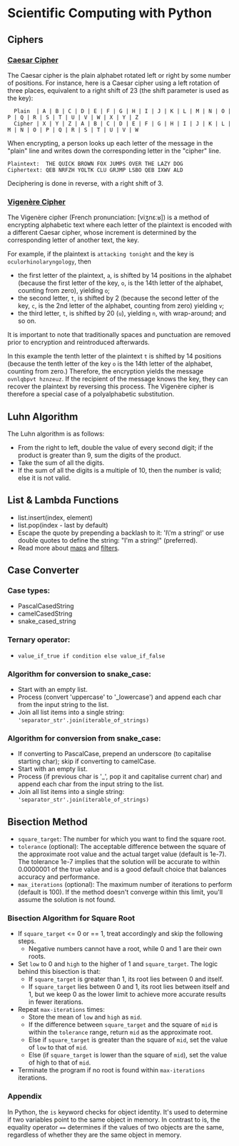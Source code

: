 # Scientific Computing with Python

## Ciphers
### [Caesar Cipher](https://en.wikipedia.org/wiki/Caesar_cipher)
The Caesar cipher is the plain alphabet rotated left or right by some number of positions. For instance, here is a Caesar cipher using a left rotation of three places, equivalent to a right shift of 23 (the shift parameter is used as the key):

```
  Plain  | A | B | C | D | E | F | G | H | I | J | K | L | M | N | O | P | Q | R | S | T | U | V | W | X | Y | Z
  Cipher | X | Y | Z | A | B | C | D | E | F | G | H | I | J | K | L | M | N | O | P | Q | R | S | T | U | V | W
```

When encrypting, a person looks up each letter of the message in the "plain" line and writes down the corresponding letter in the "cipher" line.
 ```
 Plaintext:  THE QUICK BROWN FOX JUMPS OVER THE LAZY DOG
 Ciphertext: QEB NRFZH YOLTK CLU GRJMP LSBO QEB IXWV ALD
```
Deciphering is done in reverse, with a right shift of 3.

### [Vigenère Cipher](https://en.wikipedia.org/wiki/Vigen%C3%A8re_cipher)
The Vigenère cipher (French pronunciation: [viʒnɛːʁ]) is a method of encrypting alphabetic text where each letter of the plaintext is encoded with a different Caesar cipher, whose increment is determined by the corresponding letter of another text, the key.

For example, if the plaintext is ```attacking tonight``` and the key is ```oculorhinolaryngology```, then

- the first letter of the plaintext, ```a```, is shifted by 14 positions in the alphabet (because the first letter of the key, ```o```, is the 14th letter of the alphabet, counting from zero), yielding ```o```;
- the second letter, ```t```, is shifted by 2 (because the second letter of the key, ```c```, is the 2nd letter of the alphabet, counting from zero) yielding ```v```;
- the third letter, ```t```, is shifted by 20 (```u```), yielding ```n```, with wrap-around; and so on.

It is important to note that traditionally spaces and punctuation are removed prior to encryption and reintroduced afterwards.

In this example the tenth letter of the plaintext ```t``` is shifted by 14 positions (because the tenth letter of the key ```o``` is the 14th letter of the alphabet, counting from zero.) Therefore, the encryption yields the message ```ovnlqbpvt hznzeuz```.
If the recipient of the message knows the key, they can recover the plaintext by reversing this process. The Vigenère cipher is therefore a special case of a polyalphabetic substitution.


## Luhn Algorithm
The Luhn algorithm is as follows:
- From the right to left, double the value of every second digit; if the product is greater than 9, sum the digits of the product.
- Take the sum of all the digits.
- If the sum of all the digits is a multiple of 10, then the number is valid; else it is not valid.

## List & Lambda Functions
- list.insert(index, element)
- list.pop(index - last by default)
- Escape the quote by prepending a backlash to it: 'I\\'m a string!' or use double quotes to define the string: "I'm a string!" (preferred).
- Read more about [maps](https://www.w3schools.com/python/ref_func_map.asp) and [filters](https://www.w3schools.com/python/ref_func_filter.asp).

## Case Converter
###  Case types:
-  PascalCasedString
-  camelCasedString
-  snake_cased_string
###  Ternary operator:
-  ```value_if_true if condition else value_if_false```
### Algorithm for conversion to snake_case:
-  Start with an empty list.
-  Process (convert 'uppercase' to '_lowercase') and append each char from the input string to the list.
-  Join all list items into a single string: ```'separator_str'.join(iterable_of_strings)```
### Algorithm for conversion from snake_case:
-  If converting to PascalCase, prepend an underscore (to capitalise starting char); skip if converting to camelCase.
-  Start with an empty list.
-  Process (if previous char is '_', pop it and capitalise current char) and append each char from the input string to the list.
-  Join all list items into a single string: ```'separator_str'.join(iterable_of_strings)```

## Bisection Method
- ```square_target```: The number for which you want to find the square root.
- ```tolerance``` (optional): The acceptable difference between the square of the approximate root value and the actual target value (default is 1e-7). The tolerance 1e-7 implies that the solution will be accurate to within 0.0000001 of the true value and is a good default choice that balances accuracy and performance.
- ```max_iterations``` (optional): The maximum number of iterations to perform (default is 100). If the method doesn't converge within this limit, you'll assume the solution is not found.
### Bisection Algorithm for Square Root
- If ```square_target``` <= 0 or == 1, treat accordingly and skip the following steps.
  - Negative numbers cannot have a root, while 0 and 1 are their own roots.
- Set ```low``` to 0 and ```high``` to the higher of 1 and ```square_target```. The logic behind this bisection is that:
  - If ```square_target``` is greater than 1, its root lies between 0 and itself.
  - If ```square_target``` lies between 0 and 1, its root lies between itself and 1, but we keep 0 as the lower limit to achieve more accurate results in fewer iterations.
- Repeat ```max-iterations``` times:
  - Store the mean of ```low``` and ```high``` as ```mid```.
  - If the difference between ```square_target``` and the square of ```mid``` is within the ```tolerance``` range, return ```mid``` as the approximate root.
  - Else if ```square_target``` is greater than the square of ```mid```, set the value of ```low``` to that of ```mid```.
  - Else (if ```square_target``` is lower than the square of ```mid```), set the value of high to that of ```mid```.
- Terminate the program if no root is found within ```max-iterations``` iterations.

### Appendix
In Python, the ```is``` keyword checks for object identity. It's used to determine if two variables point to the same object in memory. In contrast to is, the equality operator ```==``` determines if the values of two objects are the same, regardless of whether they are the same object in memory.
